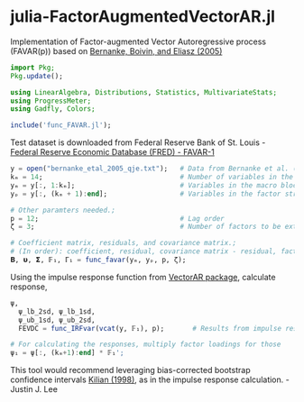 # julia-FactorAugmentedVectorAR.jl
Implementation of Factor-augmented Vector Autoregressive process (FAVAR(p)) based on [Bernanke, Boivin, and Eliasz (2005)](https://academic.oup.com/qje/article-abstract/120/1/387/1931468)

```julia
import Pkg;
Pkg.update();

using LinearAlgebra, Distributions, Statistics, MultivariateStats;
using ProgressMeter;
using Gadfly, Colors;

include('func_FAVAR.jl');
```
Test dataset is downloaded from Federal Reserve Bank of St. Louis - [Federal Reserve Economic Database (FRED) - FAVAR-1](https://research.stlouisfed.org/pdl/763)

```julia
y = open("bernanke_etal_2005_qje.txt");   # Data from Bernanke et al. (2005)
kₘ = 14;                                  # Number of variables in the main - VAR
yₘ = y[:, 1:kₘ];                          # Variables in the macro block
yₚ = y[:, (kₘ + 1):end];                  # Variables in the factor structure

# Other paramters needed.;
p = 12;                                   # Lag order
ζ = 3;                                    # Number of factors to be extracted

# Coefficient matrix, residuals, and covariance matrix.;
# (In order): coefficient, residual, covariance matrix - residual, factors, factor loadings.;
𝚩, 𝞄, 𝝨, 𝔽₁, ℾ₁ = func_favar(yₘ, yₚ, p, ζ);
```

Using the impulse response function from [VectorAR package](https://github.com/jjl3411/julia-VectorAR.jl), calculate response,
```julia
ψ,
  ψ_lb_2sd, ψ_lb_1sd,
  ψ_ub_1sd, ψ_ub_2sd,
  FEVDC = func_IRFvar(vcat(y, 𝔽₁), p);       # Results from impulse responses, bootstrap CI band, and FEVDC

# For calculating the responses, multiply factor loadings for those
ψ₁ = ψ[:, (kₘ+1):end] * 𝔽₁';
````
This tool would recommend leveraging bias-corrected bootstrap confidence intervals [Kilian (1998)](https://www.mitpressjournals.org/doi/pdf/10.1162/003465398557465), as in the impulse response calculation.
-Justin J. Lee

